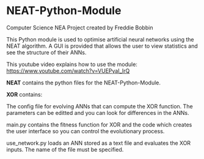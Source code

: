 # NEAT-Python-Module
Computer Science NEA Project created by Freddie Bobbin

This Python module is used to optimise artificial neural networks using the NEAT algorithm.
A GUI is provided that allows the user to view statistics and see the structure of their
ANNs.

This youtube video explains how to use the module:
https://www.youtube.com/watch?v=VUEPyaI_IrQ

**NEAT** contains the python files for the NEAT-Python-Module. 

**XOR** contains:
 
 The config file for evolving ANNs that can compute the XOR function.
 The parameters can be editted and you can look for differences in the ANNs.
  
 main.py contains the fitness function for XOR and the code which
 creates the user interface so you can control the evolutionary process.
  
 use_network.py loads an ANN stored as a text file and evaluates the XOR inputs.
 The name of the file must be specified.
